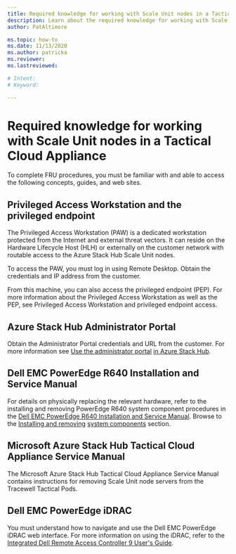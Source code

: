 ```yaml
---
title: Required knowledge for working with Scale Unit nodes in a Tactical Cloud Appliance
description: Learn about the required knowledge for working with Scale Unit nodes in a Tactical Cloud Appliance
author: PatAltimore

ms.topic: how-to
ms.date: 11/13/2020
ms.author: patricka
ms.reviewer: 
ms.lastreviewed: 

# Intent: 
# Keyword: 

---
```


# Required knowledge for working with Scale Unit nodes in a Tactical Cloud Appliance

To complete FRU procedures, you must be familiar with and able to
access the following concepts, guides, and web sites.

## Privileged Access Workstation and the privileged endpoint

The Privileged Access Workstation (PAW) is a dedicated workstation
protected from the Internet and external threat vectors. It can reside
on the Hardware Lifecycle Host (HLH) or externally on the customer
network with routable access to the Azure Stack Hub Scale Unit nodes.

To access the PAW, you must log in using Remote Desktop. Obtain the
credentials and IP address from the customer.

From this machine, you can also access the privileged endpoint (PEP).
For more information about the Privileged Access Workstation as well
as the PEP, see Privileged Access Workstation and privileged endpoint
access.

## Azure Stack Hub Administrator Portal

Obtain the Administrator Portal credentials and URL from the customer.
For more information see [Use the administrator
portal](https://docs.microsoft.com/azure-stack/operator/azure-stack-manage-portals)
[in Azure Stack
Hub](https://docs.microsoft.com/azure-stack/operator/azure-stack-manage-portals).

## Dell EMC PowerEdge R640 Installation and Service Manual

For details on physically replacing the relevant hardware, refer to
the installing and removing PowerEdge R640 system component procedures
in the [Dell EMC PowerEdge R640 Installation and Service
Manual](https://www.dell.com/support/manuals/us/en/04/poweredge-r640/per640_ism_pub/dell-emc-poweredge-r640-overview?guid=guid-f39be9ba-158c-45e3-b8b1-f07bb750d6d4).
Browse to the [Installing and
removing](https://www.dell.com/support/manuals/us/en/04/poweredge-r640/per640_ism_pub/installing-and-removing-system-components?guid=guid-5a5943c4-fe26-4faa-a10c-2afa4c1993ff&lang=en-us)
[system
components](https://www.dell.com/support/manuals/us/en/04/poweredge-r640/per640_ism_pub/installing-and-removing-system-components?guid=guid-5a5943c4-fe26-4faa-a10c-2afa4c1993ff&lang=en-us)
section.

## Microsoft Azure Stack Hub Tactical Cloud Appliance Service Manual

The Microsoft Azure Stack Hub Tactical Cloud Appliance Service Manual
contains instructions for removing Scale Unit node servers from the
Tracewell Tactical Pods.

## Dell EMC PowerEdge iDRAC

You must understand how to navigate and use the Dell EMC PowerEdge
iDRAC web interface. For more information on using the iDRAC, refer to
the [Integrated Dell Remote Access Controller 9 User\'s
Guide](https://www.dell.com/support/manuals/us/en/04/poweredge-r840/idrac9_4.00.00.00_ug_new/overview-of-idrac?guid=guid-a03c2558-4f39-40c8-88b8-38835d0e9003).

